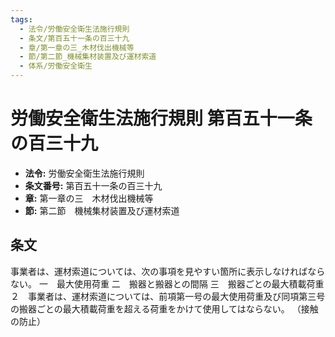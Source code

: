 ```yaml
---
tags:
  - 法令/労働安全衛生法施行規則
  - 条文/第百五十一条の百三十九
  - 章/第一章の三_木材伐出機械等
  - 節/第二節_機械集材装置及び運材索道
  - 体系/労働安全衛生
---
```

# 労働安全衛生法施行規則 第百五十一条の百三十九

- **法令:** 労働安全衛生法施行規則
- **条文番号:** 第百五十一条の百三十九
- **章:** 第一章の三　木材伐出機械等
- **節:** 第二節　機械集材装置及び運材索道

## 条文
事業者は、運材索道については、次の事項を見やすい箇所に表示しなければならない。
一　最大使用荷重
二　搬器と搬器との間隔
三　搬器ごとの最大積載荷重
２　事業者は、運材索道については、前項第一号の最大使用荷重及び同項第三号の搬器ごとの最大積載荷重を超える荷重をかけて使用してはならない。
（接触の防止）

